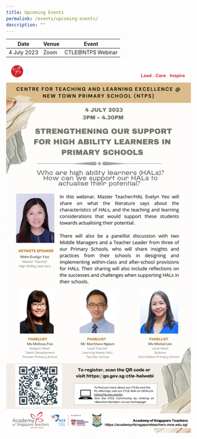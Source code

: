 ```yaml
---
title: Upcoming Events
permalink: /events/upcoming-events/
description: ""
---
```

<p id="tcef23"></p>

| Date | Venue | Event|
| -------- | -------- | -------- |
| 4 July 2023     | Zoom  | CTLE@NTPS Webinar|

<a href="https://go.gov.sg/ctle-halwebi"><img src="/images/events/ctle-hal-jul23.png" style="width:1000px"></a>